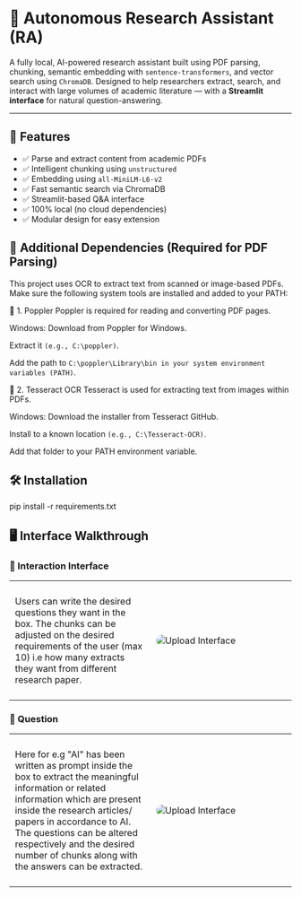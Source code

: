 # 🧠 Autonomous Research Assistant (RA)

A fully local, AI-powered research assistant built using PDF parsing, chunking, semantic embedding with `sentence-transformers`, and vector search using `ChromaDB`. Designed to help researchers extract, search, and interact with large volumes of academic literature — with a **Streamlit interface** for natural question-answering.

---

## 🚀 Features

- ✅ Parse and extract content from academic PDFs
- ✅ Intelligent chunking using `unstructured`
- ✅ Embedding using `all-MiniLM-L6-v2`
- ✅ Fast semantic search via ChromaDB
- ✅ Streamlit-based Q&A interface
- ✅ 100% local (no cloud dependencies)
- ✅ Modular design for easy extension

## 🔧 Additional Dependencies (Required for PDF Parsing)

This project uses OCR to extract text from scanned or image-based PDFs. Make sure the following system tools are installed and added to your PATH:

📌 1. Poppler
Poppler is required for reading and converting PDF pages.

Windows: Download from Poppler for Windows.

Extract it `(e.g., C:\poppler)`.

Add the path to `C:\poppler\Library\bin in your system environment variables (PATH)`.

📌 2. Tesseract OCR
Tesseract is used for extracting text from images within PDFs.

Windows: Download the installer from Tesseract GitHub.

Install to a known location `(e.g., C:\Tesseract-OCR)`.

Add that folder to your PATH environment variable.

## 🛠️ Installation
pip install -r requirements.txt

## 🖥 Interface Walkthrough

### 🧪 Interaction Interface

<table>
  <tr>
    <td style="width: 50%; vertical-align: top; padding: 10px;">
      <p>
        Users can write the desired questions they want in the box. The chunks can be adjusted on the desired requirements of the user (max 10) i.e how many extracts they want from different research paper. 
      </p>
    </td>
    <td style="width: 50%; padding: 10px;">
      <img src="https://github.com/user-attachments/assets/b2293920-a66a-4a16-8e9d-77f698b72369" alt="Upload Interface" style="max-width: 100%; border-radius: 10px;" />
    </td>
  </tr>
</table>

### 🧪 Question 

<table>
  <tr>
    <td style="width: 50%; vertical-align: top; padding: 10px;">
      <p>
        Here for e.g "AI" has been written as prompt inside the box to extract the meaningful information or related information which are present inside the research articles/ papers in accordance to AI. The questions can be altered respectively and the desired number of chunks along with the answers can be extracted.  
      </p>
    </td>
    <td style="width: 50%; padding: 10px;">
      <img src="https://github.com/user-attachments/assets/16da1045-5ba4-4e64-9d5d-fc68b9bd9bf7" alt="Upload Interface" style="max-width: 100%; border-radius: 10px;" />
    </td>
  </tr>
